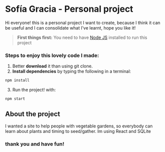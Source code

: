 # Sofía Gracia - Personal project

Hi everyone! this is a personal project I want to create, because I think it can be useful and I can consolidate what I've learnt, hope you like it!

> **First things first:** You need to have [Node JS](https://nodejs.org/) installed to run this project

### Steps to enjoy this lovely code I made:

1. Better **download** it than using git clone.
2. **Install dependencies** by typing the following in a terminal:

```bash
npm install
```

3. Run the project! with:

```bash
npm start
```

## About the project

I wanted a site to help people with vegetable gardens, so everybody can learn about plants and timing to seed/gather. Im using React and SQLite

### thank you and have fun!
